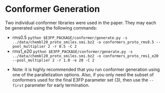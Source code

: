 # Conformer Generation

Two individual conformer libraries were used in the paper. They may each
be generated using the following commands:
- rms0.5
    `python $E3FP_PACKAGE/conformer/generate.py -s ../data/chembl20_proto_smiles.smi.bz2 -o conformers_proto_rms0.5 --pool_multiplier 2 -r 0.5 -C 2`
- rms1_e20
    `python $E3FP_PACKAGE/conformer/generate.py -s ../data/chembl20_proto_smiles.smi.bz2 -o conformers_proto_rms1_e20 --pool_multiplier 2 -r 1.0 -e 20 -C 2`

* Note: it is highly recommended that you run conformer generation using
one of the parallelization options. Also, if you only need the subset
of conformers used for the final E3FP parameter set (3), then use the
`--first` parameter for early termination.

